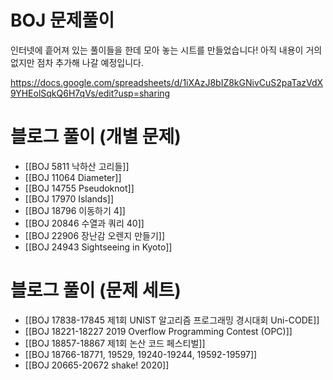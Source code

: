 # BOJ 문제풀이

인터넷에 흩어져 있는 풀이들을 한데 모아 놓는 시트를 만들었습니다! 아직 내용이 거의 없지만 점차 추가해 나갈 예정입니다.

https://docs.google.com/spreadsheets/d/1iXAzJ8bIZ8kGNivCuS2paTazVdX9YHEolSqkQ6H7qVs/edit?usp=sharing

# 블로그 풀이 (개별 문제)

* [[BOJ 5811 낙하산 고리들]]
* [[BOJ 11064 Diameter]]
* [[BOJ 14755 Pseudoknot]]
* [[BOJ 17970 Islands]]
* [[BOJ 18796 이동하기 4]]
* [[BOJ 20846 수열과 쿼리 40]]
* [[BOJ 22906 장난감 오렌지 만들기]]
* [[BOJ 24943 Sightseeing in Kyoto]]

# 블로그 풀이 (문제 세트)

* [[BOJ 17838-17845 제1회 UNIST 알고리즘 프로그래밍 경시대회 Uni-CODE]]
* [[BOJ 18221-18227 2019 Overflow Programming Contest (OPC)]]
* [[BOJ 18857-18867 제1회 논산 코드 페스티벌]]
* [[BOJ 18766-18771, 19529, 19240-19244, 19592-19597]]
* [[BOJ 20665-20672 shake! 2020]]